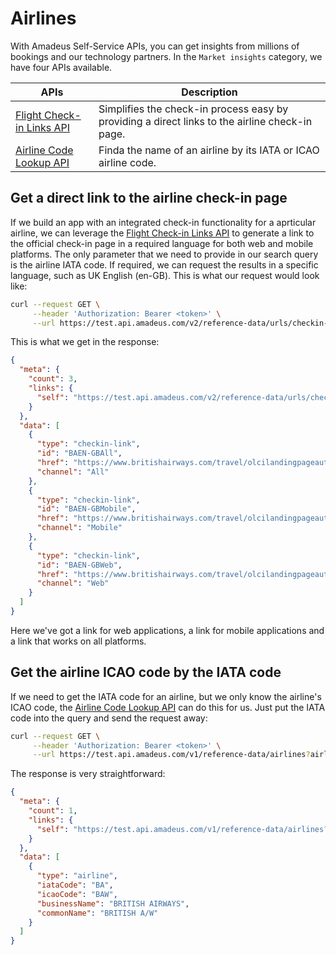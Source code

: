 # Airlines

With Amadeus Self-Service APIs, you can get insights from millions of bookings and our technology partners.  In the `Market insights` category, we have four APIs available.

| APIs                                                                                                                                                          | Description                                                                             |
|---------------------------------------------------------------------------------------------------------------------------------------------------------------|-----------------------------------------------------------------------------------------|
| [Flight Check-in Links  API](https://developers.amadeus.com/self-service/category/air/api-doc/flight-check-in-links) |  Simplifies the check-in process easy by providing a direct links to the airline check-in page.                |
| [Airline Code Lookup API](https://developers.amadeus.com/self-service/category/air/api-doc/airline-code-lookup)           | Finda the name of an airline by its IATA or ICAO airline code.                  |


## Get a direct link to the airline check-in page

If we build an app with an integrated check-in functionality for a aprticular airline, we can leverage the [Flight Check-in Links  API](https://developers.amadeus.com/self-service/category/air/api-doc/flight-check-in-links) to generate a link to the official check-in page in a required language for both web and mobile platforms. The only parameter that we need to provide in our search query is the airline IATA code. If required, we can request the results in a specific language, such as UK English (en-GB). This is what our request would look like:


```bash
curl --request GET \
     --header 'Authorization: Bearer <token>' \
     --url https://test.api.amadeus.com/v2/reference-data/urls/checkin-links?airlineCode=BA&language=en-GB \
```

This is what we get in the response:

```json
{
  "meta": {
    "count": 3,
    "links": {
      "self": "https://test.api.amadeus.com/v2/reference-data/urls/checkin-links?airlineCode=BA&language=EN-GB"
    }
  },
  "data": [
    {
      "type": "checkin-link",
      "id": "BAEN-GBAll",
      "href": "https://www.britishairways.com/travel/olcilandingpageauthreq/public/en_gb",
      "channel": "All"
    },
    {
      "type": "checkin-link",
      "id": "BAEN-GBMobile",
      "href": "https://www.britishairways.com/travel/olcilandingpageauthreq/public/en_gb/device-mobile",
      "channel": "Mobile"
    },
    {
      "type": "checkin-link",
      "id": "BAEN-GBWeb",
      "href": "https://www.britishairways.com/travel/olcilandingpageauthreq/public/en_gb",
      "channel": "Web"
    }
  ]
}
```

Here we've got a link for web applications, a link for mobile applications and a link that works on all platforms.

## Get the airline ICAO code by the IATA code

If we need to get the IATA code for an airline, but we only know the airline's ICAO code, the [Airline Code Lookup API](https://developers.amadeus.com/self-service/category/air/api-doc/airline-code-lookup) can do this for us. Just put the IATA code into the query and send the request away:

```bash
curl --request GET \
     --header 'Authorization: Bearer <token>' \
     --url https://test.api.amadeus.com/v1/reference-data/airlines?airlineCodes=BA \
```

The response is very straightforward:

```json
{
  "meta": {
    "count": 1,
    "links": {
      "self": "https://test.api.amadeus.com/v1/reference-data/airlines?airlineCodes=BA"
    }
  },
  "data": [
    {
      "type": "airline",
      "iataCode": "BA",
      "icaoCode": "BAW",
      "businessName": "BRITISH AIRWAYS",
      "commonName": "BRITISH A/W"
    }
  ]
}
```